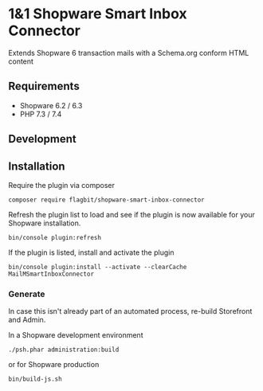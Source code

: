 # 1&1 Shopware Smart Inbox Connector
Extends Shopware 6 transaction mails with a Schema.org conform HTML content

## Requirements
* Shopware 6.2 / 6.3
* PHP 7.3 / 7.4

## Development

## Installation
Require the plugin via composer
```
composer require flagbit/shopware-smart-inbox-connector
```

Refresh the plugin list to load and see if the plugin is now available for your Shopware installation.
```
bin/console plugin:refresh
```

If the plugin is listed, install and activate the plugin
```
bin/console plugin:install --activate --clearCache MailMSmartInboxConnector
```

### Generate 

In case this isn't already part of an automated process, re-build Storefront and Admin.

In a Shopware development environment

```
./psh.phar administration:build
```

or for Shopware production

```
bin/build-js.sh
```
